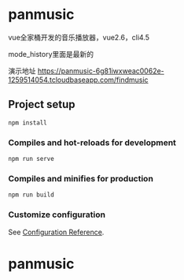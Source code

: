 # panmusic

vue全家桶开发的音乐播放器，vue2.6，cli4.5

mode_history里面是最新的

演示地址 https://panmusic-6g81iwxweac0062e-1259514054.tcloudbaseapp.com/findmusic

## Project setup
```
npm install
```

### Compiles and hot-reloads for development
```
npm run serve
```

### Compiles and minifies for production
```
npm run build
```

### Customize configuration
See [Configuration Reference](https://cli.vuejs.org/config/).
# panmusic
